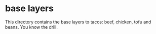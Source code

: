 base layers
============

This directory contains the base layers to tacos: beef, chicken, tofu and beans. You know the drill. 
